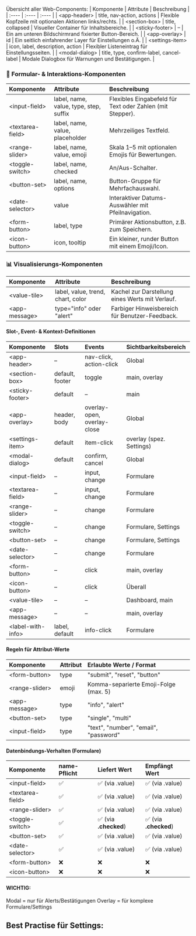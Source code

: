 Übersicht aller Web-Components:
| Komponente | Attribute | Beschreibung |
| :---- | :---- | :---- |
| \<app-header\> | title, nav-action, actions | Flexible Kopfzeile mit optionalen Aktionen links/rechts. |
| \<section-box\> | title, collapsed | Visueller Container für Inhaltsbereiche. |
| \<sticky-footer\> | – | Ein am unteren Bildschirmrand fixierter Button-Bereich. |
| \<app-overlay\> | id | Ein seitlich einfahrender Layer für Einstellungen o.Ä. |
| \<settings-item\> | icon, label, description, action | Flexibler Listeneintrag für Einstellungsseiten. |
| \<modal-dialog\> | title, type, confirm-label, cancel-label | Modale Dialogbox für Warnungen und Bestätigungen. |

### **📝 Formular- & Interaktions-Komponenten**

| Komponente | Attribute | Beschreibung |
| :---- | :---- | :---- |
| \<input-field\> | label, name, value, type, step, suffix | Flexibles Eingabefeld für Text oder Zahlen (mit Stepper). |
| \<textarea-field\> | label, name, value, placeholder | Mehrzeiliges Textfeld. |
| \<range-slider\> | label, name, value, emoji | Skala 1–5 mit optionalen Emojis für Bewertungen. |
| \<toggle-switch\> | label, name, checked | An/Aus-Schalter. |
| \<button-set\> | label, name, options | Button-Gruppe für Mehrfachauswahl. |
| \<date-selector\> | value | Interaktiver Datums-Auswähler mit Pfeilnavigation. |
| \<form-button\> | label, type | Primärer Aktionsbutton, z.B. zum Speichern. |
| \<icon-button\> | icon, tooltip | Ein kleiner, runder Button mit einem Emoji/Icon. |

### **📊 Visualisierungs-Komponenten**

| Komponente | Attribute | Beschreibung |
| :---- | :---- | :---- |
| \<value-tile\> | label, value, trend, chart, color | Kachel zur Darstellung eines Werts mit Verlauf. |
| \<app-message\> | type="info" oder "alert" | Farbiger Hinweisbereich für Benutzer-Feedback. |

#### **Slot-, Event- & Kontext-Definitionen**

| Komponente | Slots | Events | Sichtbarkeitsbereich |
| :---- | :---- | :---- | :---- |
| \<app-header\> | – | nav-click, action-click | Global |
| \<section-box\> | default, footer | toggle | main, overlay |
| \<sticky-footer\> | default | – | main |
| \<app-overlay\> | header, body | overlay-open, overlay-close | Global |
| \<settings-item\> | default | item-click | overlay (spez. Settings) |
| \<modal-dialog\> | default | confirm, cancel | Global |
| \<input-field\> | – | input, change | Formulare |
| \<textarea-field\> | – | input, change | Formulare |
| \<range-slider\> | – | change | Formulare |
| \<toggle-switch\> | – | change | Formulare, Settings |
| \<button-set\> | – | change | Formulare, Settings |
| \<date-selector\> | – | change | Formulare |
| \<form-button\> | – | click | main, overlay |
| \<icon-button\> | – | click | Überall |
| \<value-tile\> | – | – | Dashboard, main |
| \<app-message\> | – | – | main, overlay |
| \<label-with-info\> | label, default | info-click | Formulare |

#### **Regeln für Attribut-Werte**

| Komponente | Attribut | Erlaubte Werte / Format |
| :---- | :---- | :---- |
| \<form-button\> | type | "submit", "reset", "button" |
| \<range-slider\> | emoji | Komma-separierte Emoji-Folge (max. 5\) |
| \<app-message\> | type | "info", "alert" |
| \<button-set\> | type | "single", "multi" |
| \<input-field\> | type | "text", "number", "email", "password" |

#### **Datenbindungs-Verhalten (Formulare)**

| Komponente | name-Pflicht | Liefert Wert | Empfängt Wert |
| :---- | :---- | :---- | :---- |
| \<input-field\> | ✅ | ✅ (via .value) | ✅ (via .value) |
| \<textarea-field\> | ✅ | ✅ (via .value) | ✅ (via .value) |
| \<range-slider\> | ✅ | ✅ (via .value) | ✅ (via .value) |
| \<toggle-switch\> | ✅ | ✅ (via **.checked**) | ✅ (via **.checked**) |
| \<button-set\> | ✅ | ✅ (via .value) | ✅ (via .value) |
| \<date-selector\> | ✅ | ✅ (via .value) | ✅ (via .value) |
| \<form-button\> | ❌ | ❌ | ❌ |
| \<icon-button\> | ❌ | ❌ | ❌ |


#### WICHTIG:
Modal = nur für Alerts/Bestätigungen
Overlay = für komplexe Formulare/Settings

Best Practise für Settings:
--------------------------
<app-overlay id="settingsOverlay">
  <app-header slot="header" title="Einstellungen" 
    actions='[{"id": "closeOverlay", "icon": "❮", "tooltip": "Zurück"}]'>
  </app-header>
  <div slot="body">
    <!-- Settings-Inhalte hier -->
  </div>
</app-overlay>
